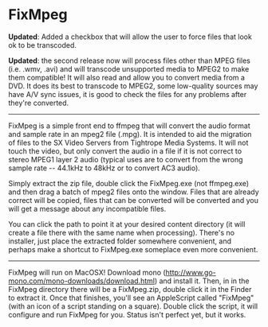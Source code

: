 FixMpeg
===

**Updated**: Added a checkbox that will allow the user to force files that look ok to be transcoded.

**Updated**: the second release now will process files other than MPEG files (i.e. .wmv, .avi) and will transcode unsupported media to MPEG2 to make them compatible! It will also read and allow you to convert media from a DVD. It does its best to transcode to MPEG2, some low-quality sources may have A/V sync issues, it is good to check the files for any problems after they're converted.

---

FixMpeg is a simple front end to ffmpeg that will convert the audio format and sample rate in an mpeg2 file (.mpg). It is intended to aid the migration of files to the SX Video Servers from Tightrope Media Systems. It will not touch the video, but only convert the audio in a file if it is not correct to stereo MPEG1 layer 2 audio (typical uses are to convert from the wrong sample rate -- 44.1kHz to 48kHz or to convert AC3 audio).

Simply extract the zip file, double click the FixMpeg.exe (not ffmpeg.exe) and then drag a batch of mpeg2 files onto the window. Files that are already correct will be copied, files that can be converted will be converted and you will get a message about any incompatible files.

You can click the path to point it at your desired content directory (it will create a file there with the same name when processing). There's no installer, just place the extracted folder somewhere convenient, and perhaps make a shortcut to FixMpeg.exe someplace even more convenient.

---

FixMpeg will run on MacOSX!  Download mono
(http://www.go-mono.com/mono-downloads/download.html) and install it.  Then,
in in the FixMpeg directory there will be a FixMpeg.zip, double click
it in the Finder to extract it.  Once that finishes, you'll see an
AppleScript called "FixMpeg" (with an icon of a script standing on a square).
Double click the script, it will configure and run FixMpeg for you.
Status isn't perfect yet, but it works.

